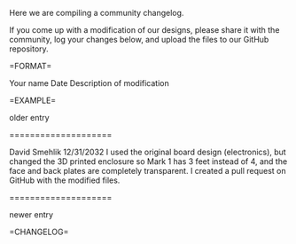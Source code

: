 Here we are compiling a community changelog. 

If you come up with a modification of our designs, please share it 
with the community, log your changes below, and upload the files to
our GitHub repository.




=FORMAT=

Your name
Date
Description of modification




=EXAMPLE=

older entry

====================

David Smehlik
12/31/2032
I used the original board design (electronics), but changed the 3D 
printed enclosure so Mark 1 has 3 feet instead of 4, and the face
and back plates are completely transparent. I created a pull request 
on GitHub with the modified files.

====================

newer entry




=CHANGELOG=